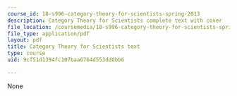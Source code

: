 ```yaml
---
course_id: 18-s996-category-theory-for-scientists-spring-2013
description: Category Theory for Scientists complete text with cover
file_location: /coursemedia/18-s996-category-theory-for-scientists-spring-2013/9cf51d1394fc107baa6764d553dd0bb6_MIT18_S996S13_textbook.pdf
file_type: application/pdf
layout: pdf
title: Category Theory for Scientists text
type: course
uid: 9cf51d1394fc107baa6764d553dd0bb6

---
```

None